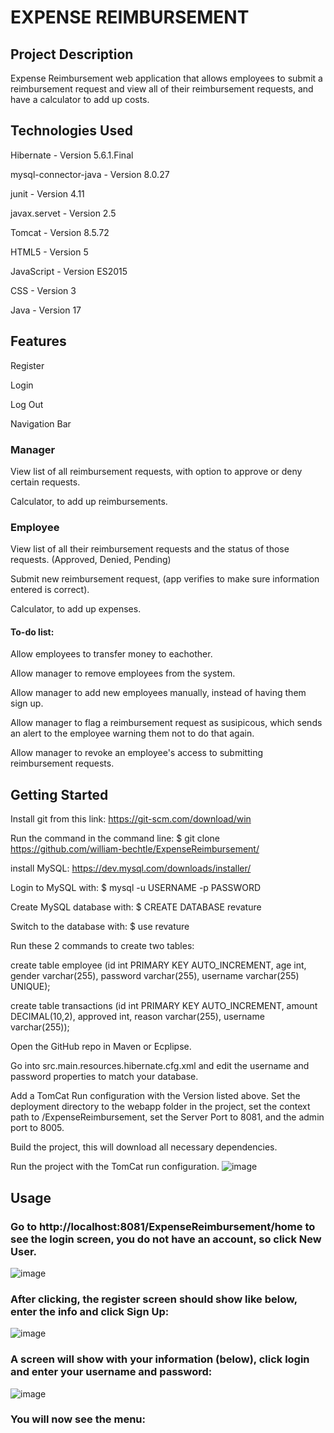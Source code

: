 # **EXPENSE REIMBURSEMENT**

## **Project Description**
Expense Reimbursement web application that allows employees to submit a reimbursement request and view all of their reimbursement requests, and have a calculator to add up costs.

## **Technologies Used**
Hibernate - Version 5.6.1.Final

mysql-connector-java - Version 8.0.27

junit - Version 4.11

javax.servet - Version 2.5

Tomcat - Version 8.5.72

HTML5 - Version 5

JavaScript - Version ES2015

CSS - Version 3

Java - Version 17

## **Features**

Register

Login 

Log Out

Navigation Bar 

### **Manager**

View list of all reimbursement requests, with option to approve or deny certain requests.

Calculator, to add up reimbursements.

### **Employee**

View list of all their reimbursement requests and the status of those requests. (Approved, Denied, Pending)

Submit new reimbursement request, (app verifies to make sure information entered is correct).

Calculator, to add up expenses. 

#### **To-do list:**

Allow employees to transfer money to eachother.

Allow manager to remove employees from the system.

Allow manager to add new employees manually, instead of having them sign up.

Allow manager to flag a reimbursement request as susipicous, which sends an alert to the employee warning them not to do that again.

Allow manager to revoke an employee's access to submitting reimbursement requests.


## **Getting Started**
Install git from this link: https://git-scm.com/download/win

Run the command in the command line: $ git clone https://github.com/william-bechtle/ExpenseReimbursement/

install MySQL: https://dev.mysql.com/downloads/installer/

Login to MySQL with: $ mysql -u USERNAME -p PASSWORD
  
Create MySQL database with: $ CREATE DATABASE revature
  
Switch to the database with: $ use revature
  
Run these 2 commands to create two tables: 

create table employee (id int PRIMARY KEY AUTO_INCREMENT, age int, gender varchar(255), password varchar(255), username varchar(255) UNIQUE);

create table transactions (id int PRIMARY KEY AUTO_INCREMENT, amount DECIMAL(10,2), approved int, reason varchar(255), username varchar(255));

Open the GitHub repo in Maven or Ecplipse.

Go into src.main.resources.hibernate.cfg.xml and edit the username and password properties to match your database.

Add a TomCat Run configuration with the Version listed above. Set the deployment directory to the webapp folder in the project, set the context path to /ExpenseReimbursement, set the Server Port to 8081, and the admin port to 8005.

Build the project, this will download all necessary dependencies. 

Run the project with the TomCat run configuration.
![image](https://user-images.githubusercontent.com/93163143/145493295-04528dea-28d9-47cb-a83e-9b9e568971d2.png)


## **Usage**

### Go to http://localhost:8081/ExpenseReimbursement/home to see the login screen, you do not have an account, so click New User.
![image](https://user-images.githubusercontent.com/93163143/145493566-f34a6dc1-b405-4e1d-be00-0de79b8ea3a0.png)

### After clicking, the register screen should show like below, enter the info and click Sign Up: 
![image](https://user-images.githubusercontent.com/93163143/145493737-e82505b8-fefc-4f44-aa3e-557223fbae2d.png)

### A screen will show with your information (below), click login and enter your username and password:
![image](https://user-images.githubusercontent.com/93163143/145494028-433cf187-a959-4162-acb9-4f04a6c515a5.png)

### You will now see the menu:











